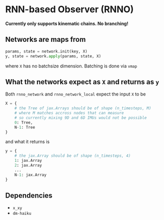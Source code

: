 # RNN-based Observer (RNNO)

**Currently only supports kinematic chains. No branching!**

## Networks are maps from

```python
params, state = network.init(key, X)
y, state = network.apply(params, state, X)
```
where `X` has no batchsize dimension. Batching is done via `vmap`

## What the networks expect as `X` and returns as `y`
Both `rnno_network` and `rnno_network_local` expect the input `X` to be

```python
X = {
    # the Tree of jax.Arrays should be of shape (n_timesteps, M)
    # where M matches accross nodes that can measure
    # so currently mixing 9D and 6D IMUs would not be possible
    0: Tree,
    N-1: Tree
}
```

and what it returns is
```python
y = {
    # the jax.Array should be of shape (n_timesteps, 4)
    1: jax.Array
    2: jax.Array
    ...
    N-1: jax.Array 
}
```

## Dependencies
- `x_xy`
- `dm-haiku`
